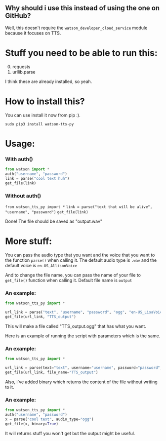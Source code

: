 ## Why should i use this instead of using the one on GitHub?
Well, this doesn't require the `watson_developer_cloud_service` module because it focuses on TTS.

# Stuff you need to be able to run this:
0. requests
1. urllib.parse

I think these are already installed, so yeah.

# How to install this?
You can use install it now from pip :).

`sudo pip3 install watson-tts-py`


# Usage:

### With auth()

```python
from watson import *
auth("username", "password")
link = parse("cool text huh")
get_file(link)
```

### Without auth()

`from watson_tts_py import *`
`link = parse("text that will be alive", "username", "password")`
`get_file(link)`

Done! The file should be saved as "output.wav"

# More stuff:

You can pass the audio type that you want and the voice that you want to the function `parse()` when calling it.
The default audio type is `.wav` and the default voice is `en-US_AllisonVoice`

And to change the file name, you can pass the name of your file to `get_file()` function when calling it.
Default file name is `output`


### An example:

```python
from watson_tts_py import *

url_link = parse("text", "username", "password", "ogg", "en-US_LisaVoice")
get_file(url_link, "TTS_output")
```

This will make a file called "TTS_output.ogg" that has what you want.


Here is an example of running the script with parameters which is the same.

### An example:
```python
from watson_tts_py import *

url_link = parse(text="text", username="username", password="password", audio_type="ogg", voice="en-US_LisaVoice")
get_file(url_link, file_name="TTS_output")
```

Also, i've added binary which returns the content of the file without writing to it.

### An example:
```python
from watson_tts_py import *
auth("username", "password")
x = parse("cool text", audio_type="ogg")
get_file(x, binary=True)
```

It will returns stuff you won't get but the output might be useful.
